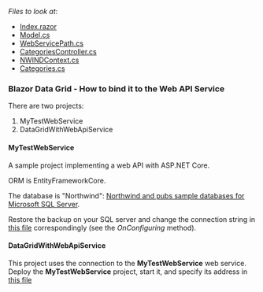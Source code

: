 <!-- default file list -->
*Files to look at*:

* [Index.razor](./CS/DataGridWithWebApiService/DataGridWithWebApiService/Pages/Index.razor)
* [Model.cs](./CS/DataGridWithWebApiService/DataGridWithWebApiService/Data/Model.cs)
* [WebServicePath.cs](./CS/DataGridWithWebApiService/DataGridWithWebApiService/Data/WebServicePath.cs)
* [CategoriesController.cs](./CS/MyTestWebService/MyTestWebService/Controllers/CategoriesController.cs)
* [NWINDContext.cs](./CS/MyTestWebService/MyTestWebService/Models/NWINDContext.cs)
* [Categories.cs](./CS/MyTestWebService/MyTestWebService/Models/Categories.cs)
<!-- default file list end -->

### Blazor Data Grid - How to bind it to the Web API Service

There are two projects:
1) MyTestWebService
2) DataGridWithWebApiService

#### MyTestWebService
A sample project implementing a web API with ASP.NET Core. 

ORM is EntityFrameworkCore.

The database is "Northwind": [Northwind and pubs sample databases for Microsoft SQL Server](https://github.com/Microsoft/sql-server-samples/tree/master/samples/databases/northwind-pubs).

Restore the backup on your SQL server and change the connection string in [this file](./CS/MyTestWebService/MyTestWebService/Models/NWINDContext.cs) correspondingly (see the *OnConfiguring* method). 

#### DataGridWithWebApiService

This project uses the connection to the **MyTestWebService** web service. Deploy the **MyTestWebService** project, start it, and specify its address in [this file](./CS/DataGridWithWebApiService/DataGridWithWebApiService/Data/WebServicePath.cs)
